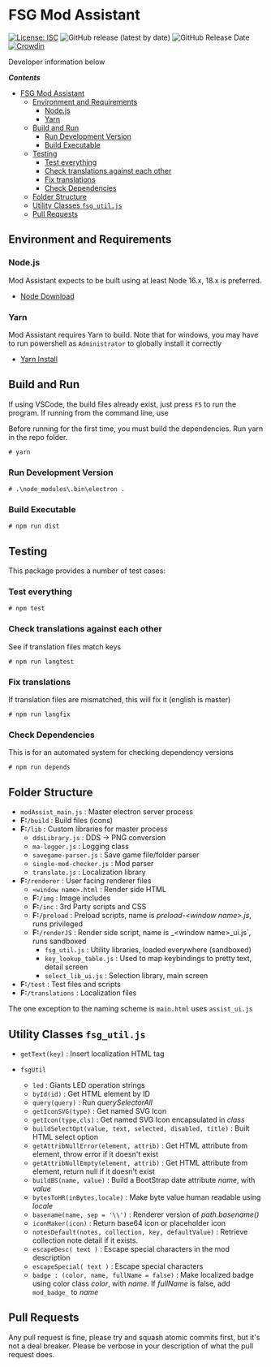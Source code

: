 # FSG Mod Assistant

[![License: ISC](https://img.shields.io/badge/License-ISC-blue.svg)](https://opensource.org/licenses/ISC) ![GitHub release (latest by date)](https://img.shields.io/github/v/release/FSGModding/FSG_Mod_Assistant) ![GitHub Release Date](https://img.shields.io/github/release-date/FSGModding/FSG_Mod_Assistant) [![Crowdin](https://badges.crowdin.net/fsg-mod-assistant/localized.svg)](https://crowdin.com/project/fsg-mod-assistant)

Developer information below

___Contents___

- [FSG Mod Assistant](#fsg-mod-assistant)
  - [Environment and Requirements](#environment-and-requirements)
    - [Node.js](#nodejs)
    - [Yarn](#yarn)
  - [Build and Run](#build-and-run)
    - [Run Development Version](#run-development-version)
    - [Build Executable](#build-executable)
  - [Testing](#testing)
    - [Test everything](#test-everything)
    - [Check translations against each other](#check-translations-against-each-other)
    - [Fix translations](#fix-translations)
    - [Check Dependencies](#check-dependencies)
  - [Folder Structure](#folder-structure)
  - [Utility Classes `fsg_util.js`](#utility-classes-fsg_utiljs)
  - [Pull Requests](#pull-requests)

## Environment and Requirements

### Node.js

Mod Assistant expects to be built using at least Node 16.x, 18.x is preferred.

- [Node Download](https://nodejs.org/en/download/)

### Yarn

Mod Assistant requires Yarn to build.  Note that for windows, you may have to run powershell as `Administrator` to globally install it correctly

- [Yarn Install](https://classic.yarnpkg.com/lang/en/docs/install/#windows-stable)

## Build and Run

If using VSCode, the build files already exist, just press `F5` to run the program.  If running from the command line, use

Before running for the first time, you must build the dependencies. Run yarn in the repo folder.

`# yarn`

### Run Development Version

`# .\node_modules\.bin\electron .`

### Build Executable

`# npm run dist`

## Testing

This package provides a number of test cases:

### Test everything

`# npm test`

### Check translations against each other

See if translation files match keys

`# npm run langtest`

### Fix translations

If translation files are mismatched, this will fix it (english is master)

`# npm run langfix`

### Check Dependencies

This is for an automated system for checking dependency versions

`# npm run depends`

## Folder Structure

- `modAssist_main.js` : Master electron server process
- __F:__`/build` : Build files (icons)
- __F:__`/lib` : Custom libraries for master process
  - `ddsLibrary.js` : DDS -> PNG conversion
  - `ma-logger.js` : Logging class
  - `savegame-parser.js` : Save game file/folder parser
  - `single-mod-checker.js` : Mod parser
  - `translate.js` : Localization library
- __F:__`/renderer` : User facing renderer files
  - `<window name>.html` : Render side HTML
  - __F:__`/img` : Image includes
  - __F:__`/inc` : 3rd Party scripts and CSS
  - __F:__`/preload` : Preload scripts, name is _preload-&lt;window name>.js_, runs privileged
  - __F:__`/renderJS` : Render side script, name is _&lt;window name>_ui.js`, runs sandboxed
    - `fsg_util.js` : Utility libraries, loaded everywhere (sandboxed)
    - `key_lookup_table.js` : Used to map keybindings to pretty text, detail screen
    - `select_lib_ui.js` : Selection library, main screen
- __F:__`/test` : Test files and scripts
- __F:__`/translations` : Localization files

The one exception to the naming scheme is `main.html` uses `assist_ui.js`

## Utility Classes `fsg_util.js`

- `getText(key)` : Insert localization HTML tag

- `fsgUtil`
  - `led` : Giants LED operation strings
  - `byId(id)` : Get HTML element by ID
  - `query(query)` : Run _querySelectorAll_
  - `getIconSVG(type)` : Get named SVG Icon
  - `getIcon(type,cls)` : Get named SVG Icon encapsulated in _class_
  - `buildSelectOpt(value, text, selected, disabled, title)` : Built HTML select option
  - `getAttribNullError(element, attrib)` : Get HTML attribute from element, throw error if it doesn't exist
  - `getAttribNullEmpty(element, attrib)` : Get HTML attribute from element, return null if it doesn't exist
  - `buildBS(name, value)` : Build a BootStrap date attribute _name_, with _value_
  - `bytesToHR(inBytes,locale)` : Make byte value human readable using _locale_
  - `basename(name, sep = '\\')` : Renderer version of _path.basename()_
  - `iconMaker(icon)` : Return base64 icon or placeholder icon
  - `notesDefault(notes, collection, key, defaultValue)` : Retrieve collection note detail if it exists.
  - `escapeDesc( text )` : Escape special characters in the mod description
  - `escapeSpecial( text )` : Escape special characters
  - `badge : (color, name, fullName = false)` : Make localized badge using color class _color_, with _name_. If _fullName_ is false, add `mod_badge_` to _name_

## Pull Requests

Any pull request is fine, please try and squash atomic commits first, but it's not a deal breaker.  Please be verbose in your description of what the pull request does.
